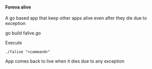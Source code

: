 #### Foreva alive
A go based app that keep other apps alive even after they die due to exception

go build falive.go

Execute

```
./falive "<command>"

```


App comes back to live when it dies due to any exception

